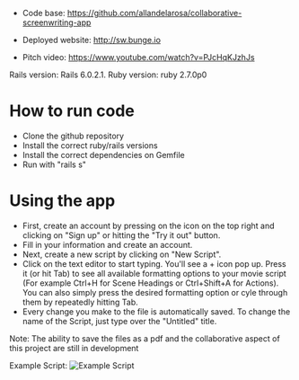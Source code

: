 - Code base: https://github.com/allandelarosa/collaborative-screenwriting-app

- Deployed website: http://sw.bunge.io

- Pitch video: https://www.youtube.com/watch?v=PJcHqKJzhJs

Rails version: Rails 6.0.2.1. Ruby version: ruby 2.7.0p0

# How to run code
- Clone the github repository
- Install the correct ruby/rails versions
- Install the correct dependencies on Gemfile
- Run with "rails s"

# Using the app
- First, create an account by pressing on the icon on the top right and clicking on "Sign up" or hitting the "Try it out" button.
- Fill in your information and create an account.
- Next, create a new script by clicking on "New Script".
- Click on the text editor to start typing. You'll see a + icon pop up. Press it (or hit Tab) to see all available formatting options to your movie script (For example Ctrl+H for Scene Headings or Ctrl+Shift+A for Actions). You can also simply press the desired formatting option or cyle through them by repeatedly hitting Tab.
- Every change you make to the file is automatically saved. To change the name of the Script, just type over the "Untitled" title.



Note: The ability to save the files as a pdf and the collaborative aspect of this project are still in development


Example Script:
![Example Script](https://i.imgur.com/01toz2k.png)

